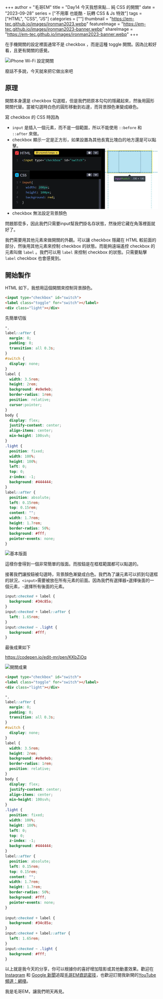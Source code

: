 +++
author = "毛哥EM"
title = "Day14 今天我想來點… 純 CSS 的開關"
date = "2023-09-28"
series = ["不用庫 也能酷 - 玩轉 CSS & Js 特效"]
tags = ["HTML", "CSS", "JS"]
categories = [""]
thumbnail = "https://em-tec.github.io/images/ironman2023.webp"
featureImage = "https://em-tec.github.io/images/ironman2023-banner.webp"
shareImage = "https://em-tec.github.io/images/ironman2023-banner.webp"
+++

在手機開關的設定裡面通常不是 checkbox ，而是這種 toggle 開關。因為比較好看，且更有開關的感覺。

![iPhone Wi-Fi 設定開關](https://em-tec.github.io/post/2023ironman-14/switch.webp)

廢話不多說，今天就來把它做出來吧

## 原理

開關本身還是 checkbox 勾選框，但是我們把原本勾勾的隱藏起來，然後用圓形開關代替。當被勾選時白色的圓形移動到右邊，而背景顏色漸變成綠色。

寫 checkbox 的 CSS 時因為

* `input` 是插入一個元素，而不是一個範圍，所以不能使用 `::before` 和 `::after` 來做。
* checkbox 顯示一定是正方形，如果設置為其他長寬比塊白的地方還是可以點擊。
  ![Alt text](checkbox-range.webp)
* checkbox 無法設定背景顏色

問題那麼多，因此我們只需要input幫我們掛名存狀態，然後把它藏在角落裡面就好了。

我們需要用其他元素來做開關的外觀。可以讓 checkbox 隱藏在 HTML 較前面的部分，然後用其他元素來控制 checkbox 的狀態。而能夠遠端遙控 checkbox 的元素叫做 `label` 。我們可以用 `label` 來控制 checkbox 的狀態。只需要點擊 `label` checkbox 也會感覺到。

## 開始製作

HTML 如下，我想用這個開關來控制背景顏色。

```html
<input type="checkbox" id="switch">
<label class="toggle" for="switch"></label>
<div class="light"></div>
```

先簡單切版
```css
*,
label::after {
  margin: 0;
  padding: 0;
  transition: all 0.3s;
}
#switch {
  display: none;
}
label {
  width: 3.5rem;
  height: 2rem;
  background: #e9e9eb;
  border-radius: 1rem;
  position: relative;
  cursor:pointer;
}
body {
  display: flex;
  justify-content: center;
  align-items: center;
  min-height: 100svh;
}
.light {
  position: fixed;
  width: 100%;
  height: 100%;
  left: 0;
  top: 0;
  z-index: -1;
  background: #444444;
}
label::after {
  position: absolute;
  left: 0.15rem;
  top: 0.15rem;
  content: "";
  width: 1.7rem;
  height: 1.7rem;
  border-radius: 50%;
  background: #fff;
  pointer-events: none;
}
```

![基本版面](https://em-tec.github.io/post/2023ironman-14/layout.webp)

這樣你會得到一個非常簡單的版面。而按鈕是在框框範圍都可以點選的。

接著我們讓按鈕被勾選時，背景顏色漸變成白色。我們為了讓元素可以抓到勾選框的狀況，`<input>`需要被放在所有元素的前面。因為我們有選擇器`+`選擇後面的一個元素，`~`選擇所有後面的元素。

```css
input:checked + label {
  background: #34c85a;
}
input:checked + label::after {
  left: 1.65rem;
}
input:checked ~ .light {
  background: #fff;
}
```

最後成果如下

https://codepen.io/edit-mr/pen/KKbZjOq

![開關成果](https://em-tec.github.io/post/2023ironman-14/final.gif)

```html
<input type="checkbox" id="switch">
<label class="toggle" for="switch"></label>
<div class="light"></div>
```

```css
*,
label::after {
  margin: 0;
  padding: 0;
  transition: all 0.3s;
}
#switch {
  display: none;
}
label {
  width: 3.5rem;
  height: 2rem;
  background: #e9e9eb;
  border-radius: 1rem;
  position: relative;
}
body {
  display: flex;
  justify-content: center;
  align-items: center;
  min-height: 100svh;
}
.light {
  position: fixed;
  width: 100%;
  height: 100%;
  left: 0;
  top: 0;
  z-index: -1;
  background: #444444;
}
label::after {
  position: absolute;
  left: 0.15rem;
  top: 0.15rem;
  content: "";
  width: 1.7rem;
  height: 1.7rem;
  border-radius: 50%;
  background: #fff;
  pointer-events: none;
}

input:checked + label {
  background: #34c85a;
}
input:checked + label::after {
  left: 1.65rem;
}
input:checked ~ .light {
  background: #fff;
}
```
以上就是我今天的分享，你可以根據你的喜好增加陰影或其他動畫效果。歡迎在 [Instagram](https://www.instagram.com/em.tec.blog) 和 [Google 新聞](https://news.google.com/publications/CAAqBwgKMKXLvgswsubVAw?ceid=TW:zh-Hant&oc=3)追蹤[毛哥EM資訊密技](https://em-tec.github.io/)，也歡迎訂閱我新開的[YouTube頻道：網棧](https://www.youtube.com/@webpallet)。

我是毛哥EM，讓我們明天再見。